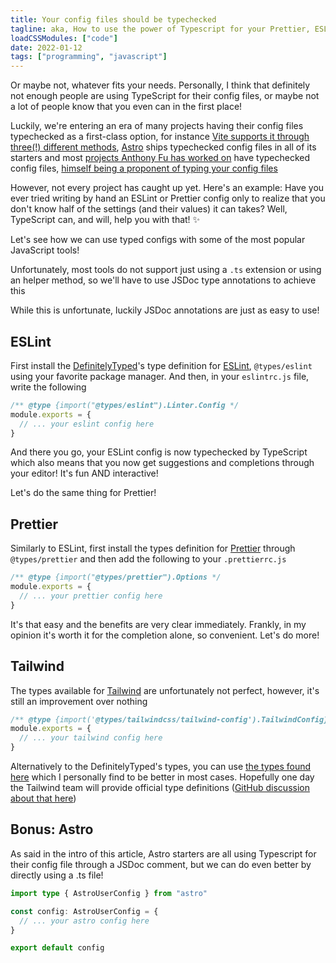 ```yaml
---
title: Your config files should be typechecked
tagline: aka, How to use the power of Typescript for your Prettier, ESLint and other config files
loadCSSModules: ["code"]
date: 2022-01-12
tags: ["programming", "javascript"]
---
```


Or maybe not, whatever fits your needs. Personally, I think that definitely not enough people are using TypeScript for their config files, or maybe not a lot of people know that you even can in the first place!

Luckily, we're entering an era of many projects having their config files typechecked as a first-class option, for instance [Vite supports it through three(!) different methods](https://vitejs.dev/config/#config-intellisense), [Astro](https://astro.build) ships typechecked config files in all of its starters and most [projects Anthony Fu has worked on](https://antfu.me/projects) have typechecked config files, [himself being a proponent of typing your config files](https://antfu.me/notes#type-your-config)

However, not every project has caught up yet. Here's an example: Have you ever tried writing by hand an ESLint or Prettier config only to realize that you don't know half of the settings (and their values) it can takes? Well, TypeScript can, and will, help you with that! ✨

Let's see how we can use typed configs with some of the most popular JavaScript tools!

<Blocknote title="On .ts config files and helper methods">

Unfortunately, most tools do not support just using a `.ts` extension or using an helper method, so we'll have to use JSDoc type annotations to achieve this

While this is unfortunate, luckily JSDoc annotations are just as easy to use!

</Blocknote>

## ESLint

First install the [DefinitelyTyped](https://github.com/DefinitelyTyped/DefinitelyTyped)'s type definition for [ESLint](https://eslint.org/), `@types/eslint` using your favorite package manager. And then, in your `eslintrc.js` file, write the following

```js
/** @type {import("@types/eslint").Linter.Config */
module.exports = {
  // ... your eslint config here
}
```

And there you go, your ESLint config is now typechecked by TypeScript which also means that you now get suggestions and completions through your editor! It's fun AND interactive!

Let's do the same thing for Prettier!

## Prettier

Similarly to ESLint, first install the types definition for [Prettier](https://prettier.io/) through `@types/prettier` and then add the following to your `.prettierrc.js`

```js
/** @type {import("@types/prettier").Options */
module.exports = {
  // ... your prettier config here
}
```

It's that easy and the benefits are very clear immediately. Frankly, in my opinion it's worth it for the completion alone, so convenient. Let's do more!

## Tailwind

The types available for [Tailwind](https://tailwindcss.com/) are unfortunately not perfect, however, it's still an improvement over nothing

```js
/** @type {import('@types/tailwindcss/tailwind-config').TailwindConfig} */
module.exports = {
  // ... your tailwind config here
}
```

Alternatively to the DefinitelyTyped's types, you can use [the types found here](https://github.com/tailwindlabs/play.tailwindcss.com/blob/master/src/monaco/types-v3.d.ts) which I personally find to be better in most cases. Hopefully one day the Tailwind team will provide official type definitions ([GitHub discussion about that here](https://github.com/tailwindlabs/tailwindcss/discussions/1077))

## Bonus: Astro

As said in the intro of this article, Astro starters are all using Typescript for their config file through a JSDoc comment, but we can do even better by directly using a .ts file!

```ts
import type { AstroUserConfig } from "astro"

const config: AstroUserConfig = {
  // ... your astro config here
}

export default config
```

